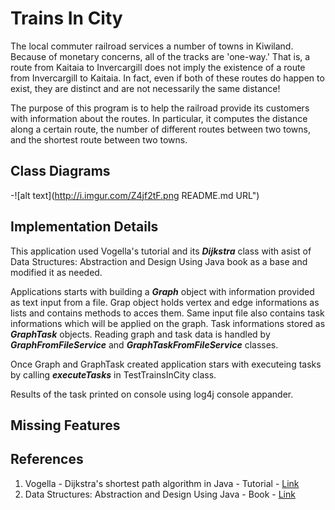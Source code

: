 Trains In City
===================
The local commuter railroad services a number of towns in Kiwiland. Because of monetary concerns, all of the tracks are 'one-way.' That is, a route from Kaitaia to Invercargill does not imply the existence of a route from Invercargill to Kaitaia. In fact, even if both of these routes do happen to exist, they are distinct and are not necessarily the same distance!

The purpose of this program is to help the railroad provide its customers with information about the routes. In particular, it computes the distance along a certain route, the number of different routes between two towns, and the shortest route between two towns.

Class Diagrams
-------------
-![alt text](http://i.imgur.com/Z4jf2tF.png README.md URL")

Implementation Details
-------------
This application used Vogella's tutorial and its ***Dijkstra*** class with asist of Data Structures: Abstraction and Design Using Java book as a base and modified it as needed.

Applications starts with building a ***Graph*** object with information provided as text input from a file. Grap object holds vertex and edge informations as lists and contains methods to acces them. Same input file also contains task informations which will be applied on the graph. Task informations stored as ***GraphTask*** objects. Reading graph and task data is handled by ***GraphFromFileService*** and ***GraphTaskFromFileService*** classes.

Once Graph and GraphTask created application stars with executeing tasks by calling ***executeTasks*** in TestTrainsInCity class.

Results of the task printed on console using log4j console appander.

Missing Features 
-------------


References
-------------

 1. Vogella - Dijkstra's shortest path algorithm in Java - Tutorial - [Link](http://www.vogella.com/tutorials/JavaAlgorithmsDijkstra/article.html#algorithm_implementation)
 2. Data Structures: Abstraction and Design Using Java - Book - [Link](http://www.amazon.com/Data-Structures-Abstraction-Design-Using/dp/0470128704)
